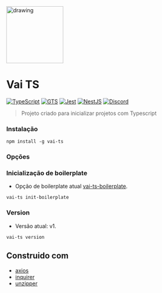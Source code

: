 <img src="https://cdn.discordapp.com/attachments/983205521546956870/983205960568934470/unknown.png" alt="drawing" width="150"/>

# Vai TS

[![TypeScript](https://img.shields.io/badge/typescript-%23007ACC.svg?style=for-the-badge&logo=typescript&logoColor=white)](https://www.typescriptlang.org)
[![GTS](https://img.shields.io/badge/GTS-4285F4?style=for-the-badge&logo=google&logoColor=white)](https://github.com/google/gts)
[![Jest](https://img.shields.io/badge/-jest-%23C21325?style=for-the-badge&logo=jest&logoColor=white)](https://github.com/facebook/jest)
[![NestJS](https://img.shields.io/badge/nestjs-%23E0234E.svg?style=for-the-badge&logo=nestjs&logoColor=white)](https://docs.nestjs.com/)
[![Discord](https://img.shields.io/badge/%3CForum%3E-%237289DA.svg?style=for-the-badge&logo=discord&logoColor=white)](https://discord.gg/vGCyfMC9X9)


> Projeto criado para inicializar projetos com Typescript

### Instalação

```
npm install -g vai-ts
```

### Opções

### Inicialização de boilerplate 

* Opção de boilerplate atual [vai-ts-boilerplate](https://github.com/heronlabs/vai-ts-boilerplate).

```
vai-ts init-boilerplate
```

### Version

* Versão atual: v1.

```
vai-ts version
```

## Construido com

- [axios](https://github.com/axios)
- [inquirer](https://github.com/SBoudrias/Inquirer.js/)
- [unzipper](https://github.com/ZJONSSON/node-unzipper)